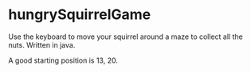 hungrySquirrelGame
==================

Use the keyboard to move your squirrel around a maze to collect all the nuts. Written in java.

A good starting position is 13, 20.
